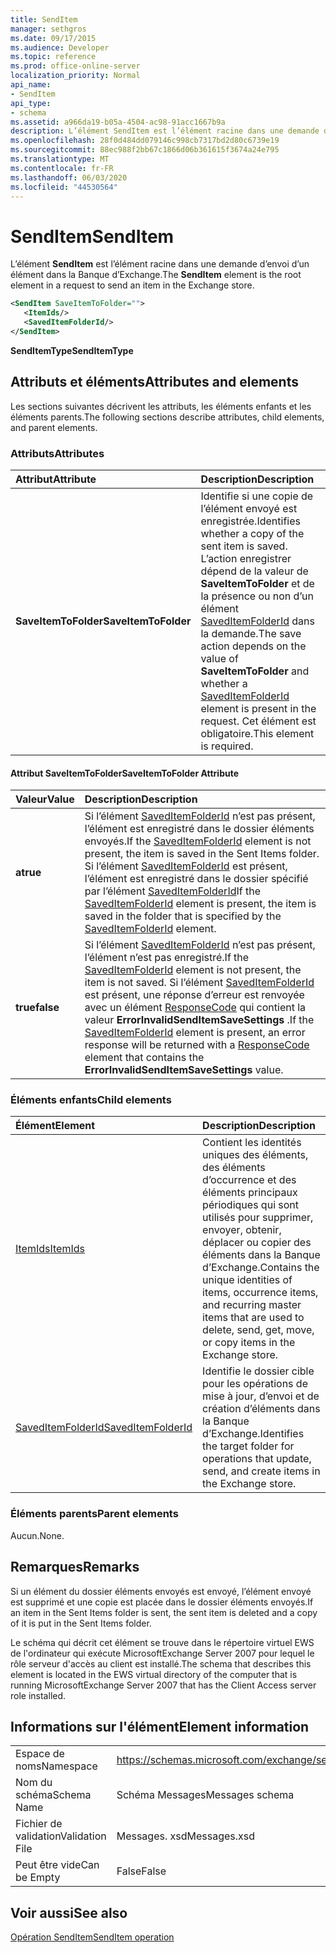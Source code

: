 ```yaml
---
title: SendItem
manager: sethgros
ms.date: 09/17/2015
ms.audience: Developer
ms.topic: reference
ms.prod: office-online-server
localization_priority: Normal
api_name:
- SendItem
api_type:
- schema
ms.assetid: a966da19-b05a-4504-ac98-91acc1667b9a
description: L’élément SendItem est l’élément racine dans une demande d’envoi d’un élément dans la Banque d’Exchange.
ms.openlocfilehash: 28f0d484dd079146c998cb7317bd2d80c6739e19
ms.sourcegitcommit: 88ec988f2bb67c1866d06b361615f3674a24e795
ms.translationtype: MT
ms.contentlocale: fr-FR
ms.lasthandoff: 06/03/2020
ms.locfileid: "44530564"
---
```

# <a name="senditem"></a><span data-ttu-id="bef07-103">SendItem</span><span class="sxs-lookup"><span data-stu-id="bef07-103">SendItem</span></span>

<span data-ttu-id="bef07-104">L’élément **SendItem** est l’élément racine dans une demande d’envoi d’un élément dans la Banque d’Exchange.</span><span class="sxs-lookup"><span data-stu-id="bef07-104">The **SendItem** element is the root element in a request to send an item in the Exchange store.</span></span> 
  
```xml
<SendItem SaveItemToFolder="">
   <ItemIds/>
   <SavedItemFolderId/>
</SendItem>
```

 <span data-ttu-id="bef07-105">**SendItemType**</span><span class="sxs-lookup"><span data-stu-id="bef07-105">**SendItemType**</span></span>
## <a name="attributes-and-elements"></a><span data-ttu-id="bef07-106">Attributs et éléments</span><span class="sxs-lookup"><span data-stu-id="bef07-106">Attributes and elements</span></span>

<span data-ttu-id="bef07-107">Les sections suivantes décrivent les attributs, les éléments enfants et les éléments parents.</span><span class="sxs-lookup"><span data-stu-id="bef07-107">The following sections describe attributes, child elements, and parent elements.</span></span>
  
### <a name="attributes"></a><span data-ttu-id="bef07-108">Attributs</span><span class="sxs-lookup"><span data-stu-id="bef07-108">Attributes</span></span>

|<span data-ttu-id="bef07-109">**Attribut**</span><span class="sxs-lookup"><span data-stu-id="bef07-109">**Attribute**</span></span>|<span data-ttu-id="bef07-110">**Description**</span><span class="sxs-lookup"><span data-stu-id="bef07-110">**Description**</span></span>|
|:-----|:-----|
|<span data-ttu-id="bef07-111">**SaveItemToFolder**</span><span class="sxs-lookup"><span data-stu-id="bef07-111">**SaveItemToFolder**</span></span> <br/> |<span data-ttu-id="bef07-112">Identifie si une copie de l’élément envoyé est enregistrée.</span><span class="sxs-lookup"><span data-stu-id="bef07-112">Identifies whether a copy of the sent item is saved.</span></span> <span data-ttu-id="bef07-113">L’action enregistrer dépend de la valeur de **SaveItemToFolder** et de la présence ou non d’un élément [SavedItemFolderId](saveditemfolderid.md) dans la demande.</span><span class="sxs-lookup"><span data-stu-id="bef07-113">The save action depends on the value of **SaveItemToFolder** and whether a [SavedItemFolderId](saveditemfolderid.md) element is present in the request.</span></span> <span data-ttu-id="bef07-114">Cet élément est obligatoire.</span><span class="sxs-lookup"><span data-stu-id="bef07-114">This element is required.</span></span>  <br/> |
   
#### <a name="saveitemtofolder-attribute"></a><span data-ttu-id="bef07-115">Attribut SaveItemToFolder</span><span class="sxs-lookup"><span data-stu-id="bef07-115">SaveItemToFolder Attribute</span></span>

|<span data-ttu-id="bef07-116">**Valeur**</span><span class="sxs-lookup"><span data-stu-id="bef07-116">**Value**</span></span>|<span data-ttu-id="bef07-117">**Description**</span><span class="sxs-lookup"><span data-stu-id="bef07-117">**Description**</span></span>|
|:-----|:-----|
|<span data-ttu-id="bef07-118">**a**</span><span class="sxs-lookup"><span data-stu-id="bef07-118">**true**</span></span> <br/> |<span data-ttu-id="bef07-119">Si l’élément [SavedItemFolderId](saveditemfolderid.md) n’est pas présent, l’élément est enregistré dans le dossier éléments envoyés.</span><span class="sxs-lookup"><span data-stu-id="bef07-119">If the [SavedItemFolderId](saveditemfolderid.md) element is not present, the item is saved in the Sent Items folder.</span></span> <span data-ttu-id="bef07-120">Si l’élément [SavedItemFolderId](saveditemfolderid.md) est présent, l’élément est enregistré dans le dossier spécifié par l’élément [SavedItemFolderId](saveditemfolderid.md)</span><span class="sxs-lookup"><span data-stu-id="bef07-120">If the [SavedItemFolderId](saveditemfolderid.md) element is present, the item is saved in the folder that is specified by the [SavedItemFolderId](saveditemfolderid.md) element.</span></span>  <br/> |
|<span data-ttu-id="bef07-121">**true**</span><span class="sxs-lookup"><span data-stu-id="bef07-121">**false**</span></span> <br/> |<span data-ttu-id="bef07-122">Si l’élément [SavedItemFolderId](saveditemfolderid.md) n’est pas présent, l’élément n’est pas enregistré.</span><span class="sxs-lookup"><span data-stu-id="bef07-122">If the [SavedItemFolderId](saveditemfolderid.md) element is not present, the item is not saved.</span></span> <span data-ttu-id="bef07-123">Si l’élément [SavedItemFolderId](saveditemfolderid.md) est présent, une réponse d’erreur est renvoyée avec un élément [ResponseCode](responsecode.md) qui contient la valeur **ErrorInvalidSendItemSaveSettings** .</span><span class="sxs-lookup"><span data-stu-id="bef07-123">If the [SavedItemFolderId](saveditemfolderid.md) element is present, an error response will be returned with a [ResponseCode](responsecode.md) element that contains the **ErrorInvalidSendItemSaveSettings** value.</span></span>  <br/> |
   
### <a name="child-elements"></a><span data-ttu-id="bef07-124">Éléments enfants</span><span class="sxs-lookup"><span data-stu-id="bef07-124">Child elements</span></span>

|<span data-ttu-id="bef07-125">**Élément**</span><span class="sxs-lookup"><span data-stu-id="bef07-125">**Element**</span></span>|<span data-ttu-id="bef07-126">**Description**</span><span class="sxs-lookup"><span data-stu-id="bef07-126">**Description**</span></span>|
|:-----|:-----|
|[<span data-ttu-id="bef07-127">ItemIds</span><span class="sxs-lookup"><span data-stu-id="bef07-127">ItemIds</span></span>](itemids.md) <br/> |<span data-ttu-id="bef07-128">Contient les identités uniques des éléments, des éléments d’occurrence et des éléments principaux périodiques qui sont utilisés pour supprimer, envoyer, obtenir, déplacer ou copier des éléments dans la Banque d’Exchange.</span><span class="sxs-lookup"><span data-stu-id="bef07-128">Contains the unique identities of items, occurrence items, and recurring master items that are used to delete, send, get, move, or copy items in the Exchange store.</span></span>  <br/> |
|[<span data-ttu-id="bef07-129">SavedItemFolderId</span><span class="sxs-lookup"><span data-stu-id="bef07-129">SavedItemFolderId</span></span>](saveditemfolderid.md) <br/> |<span data-ttu-id="bef07-130">Identifie le dossier cible pour les opérations de mise à jour, d’envoi et de création d’éléments dans la Banque d’Exchange.</span><span class="sxs-lookup"><span data-stu-id="bef07-130">Identifies the target folder for operations that update, send, and create items in the Exchange store.</span></span>  <br/> |
   
### <a name="parent-elements"></a><span data-ttu-id="bef07-131">Éléments parents</span><span class="sxs-lookup"><span data-stu-id="bef07-131">Parent elements</span></span>

<span data-ttu-id="bef07-132">Aucun.</span><span class="sxs-lookup"><span data-stu-id="bef07-132">None.</span></span>
  
## <a name="remarks"></a><span data-ttu-id="bef07-133">Remarques</span><span class="sxs-lookup"><span data-stu-id="bef07-133">Remarks</span></span>

<span data-ttu-id="bef07-134">Si un élément du dossier éléments envoyés est envoyé, l’élément envoyé est supprimé et une copie est placée dans le dossier éléments envoyés.</span><span class="sxs-lookup"><span data-stu-id="bef07-134">If an item in the Sent Items folder is sent, the sent item is deleted and a copy of it is put in the Sent Items folder.</span></span>
  
<span data-ttu-id="bef07-135">Le schéma qui décrit cet élément se trouve dans le répertoire virtuel EWS de l'ordinateur qui exécute MicrosoftExchange Server 2007 pour lequel le rôle serveur d'accès au client est installé.</span><span class="sxs-lookup"><span data-stu-id="bef07-135">The schema that describes this element is located in the EWS virtual directory of the computer that is running MicrosoftExchange Server 2007 that has the Client Access server role installed.</span></span>
  
## <a name="element-information"></a><span data-ttu-id="bef07-136">Informations sur l'élément</span><span class="sxs-lookup"><span data-stu-id="bef07-136">Element information</span></span>

|||
|:-----|:-----|
|<span data-ttu-id="bef07-137">Espace de noms</span><span class="sxs-lookup"><span data-stu-id="bef07-137">Namespace</span></span>  <br/> |https://schemas.microsoft.com/exchange/services/2006/messages  <br/> |
|<span data-ttu-id="bef07-138">Nom du schéma</span><span class="sxs-lookup"><span data-stu-id="bef07-138">Schema Name</span></span>  <br/> |<span data-ttu-id="bef07-139">Schéma Messages</span><span class="sxs-lookup"><span data-stu-id="bef07-139">Messages schema</span></span>  <br/> |
|<span data-ttu-id="bef07-140">Fichier de validation</span><span class="sxs-lookup"><span data-stu-id="bef07-140">Validation File</span></span>  <br/> |<span data-ttu-id="bef07-141">Messages. xsd</span><span class="sxs-lookup"><span data-stu-id="bef07-141">Messages.xsd</span></span>  <br/> |
|<span data-ttu-id="bef07-142">Peut être vide</span><span class="sxs-lookup"><span data-stu-id="bef07-142">Can be Empty</span></span>  <br/> |<span data-ttu-id="bef07-143">False</span><span class="sxs-lookup"><span data-stu-id="bef07-143">False</span></span>  <br/> |
   
## <a name="see-also"></a><span data-ttu-id="bef07-144">Voir aussi</span><span class="sxs-lookup"><span data-stu-id="bef07-144">See also</span></span>



[<span data-ttu-id="bef07-145">Opération SendItem</span><span class="sxs-lookup"><span data-stu-id="bef07-145">SendItem operation</span></span>](senditem-operation.md)


